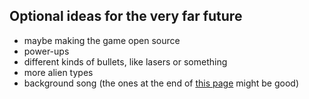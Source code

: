 ## Optional ideas for the very far future

- maybe making the game open source
- power-ups
- different kinds of bullets, like lasers or something
- more alien types
- background song (the ones at the end of [this page](https://www.classicgaming.cc/classics/space-invaders/sounds) might be good)
